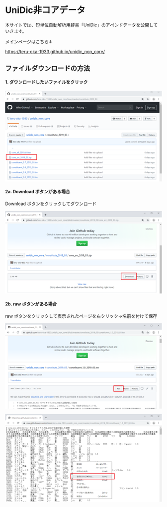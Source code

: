 # UniDic非コアデータ

本サイトでは、短単位自動解析用辞書「UniDic」のアペンドデータを公開していきます。

メインページはこちら↓

https://teru-oka-1933.github.io/unidic_non_core/

## ファイルダウンロードの方法

#### 1. ダウンロードしたいファイルをクリック

![download_image_1](https://raw.githubusercontent.com/teru-oka-1933/unidic_non_core/master/readme_images/download_image_1.png "download_image_1")

#### 2a. Download ボタンがある場合

Download ボタンをクリックしてダウンロード

![download_image_2](https://raw.githubusercontent.com/teru-oka-1933/unidic_non_core/master/readme_images/download_image_2.png "download_image_2")

#### 2b. raw ボタンがある場合

raw ボタンをクリックして表示されたページを右クリック->名前を付けて保存

![download_image_3](https://raw.githubusercontent.com/teru-oka-1933/unidic_non_core/master/readme_images/download_image_3.png "download_image_3")

![download_image_4](https://raw.githubusercontent.com/teru-oka-1933/unidic_non_core/master/readme_images/download_image_4.png "download_image_4")
